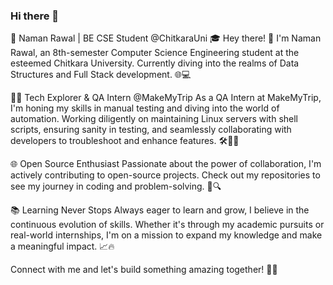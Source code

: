 ### Hi there 👋

<!--
**NamanRawal0471/NamanRawal0471** is a ✨ _special_ ✨ repository because its `README.md` (this file) appears on your GitHub profile.

Here are some ideas to get you started:

- 🔭 I’m currently working on ...
- 🌱 I’m currently learning ...
- 👯 I’m looking to collaborate on ...
- 🤔 I’m looking for help with ...
- 💬 Ask me about ...
- 📫 How to reach me: ...
- 😄 Pronouns: ...
- ⚡ Fun fact: ...
-->

🚀 Naman Rawal | BE CSE Student @ChitkaraUni 🎓
Hey there! 👋 I'm Naman Rawal, an 8th-semester Computer Science Engineering student at the esteemed Chitkara University. Currently diving into the realms of Data Structures and Full Stack development. 🌐💻

👨‍💻 Tech Explorer & QA Intern @MakeMyTrip
As a QA Intern at MakeMyTrip, I'm honing my skills in manual testing and diving into the world of automation. Working diligently on maintaining Linux servers with shell scripts, ensuring sanity in testing, and seamlessly collaborating with developers to troubleshoot and enhance features. 🛠️🕵️‍♂️

🌐 Open Source Enthusiast
Passionate about the power of collaboration, I'm actively contributing to open-source projects. Check out my repositories to see my journey in coding and problem-solving. 🤝🔍

📚 Learning Never Stops
Always eager to learn and grow, I believe in the continuous evolution of skills. Whether it's through my academic pursuits or real-world internships, I'm on a mission to expand my knowledge and make a meaningful impact. 📈🔥

Connect with me and let's build something amazing together! 🚀✨



